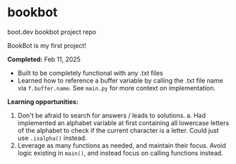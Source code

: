 # bookbot
boot.dev bookbot project repo

BookBot is my first project!

**Completed:** Feb 11, 2025

- Built to be completely functional with any .txt files
- Learned how to reference a buffer variable by calling the .txt file name via `f.buffer.name`. See `main.py` for more context on implementation.

**Learning opportunities:**

1. Don't be afraid to search for answers / leads to solutions. 
    a. Had implemented an alphabet variable at first containing all lowercase letters of the alphabet to check if the current character is a letter. Could just use `.isalpha()` instead.
2. Leverage as many functions as needed, and maintain their focus. Avoid logic existing in `main()`, and instead focus on calling functions instead.
